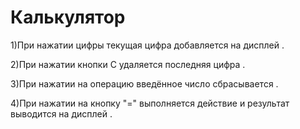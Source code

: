 # Калькулятор

1\)При нажатии цифры текущая цифра добавляется на дисплей .

2\)При нажатии кнопки С удаляется последняя цифра .

3\)При нажатии на операцию введённое число сбрасывается .

4\)При нажатии на кнопку  "=" выполняется действие и результат выводится на дисплей .

